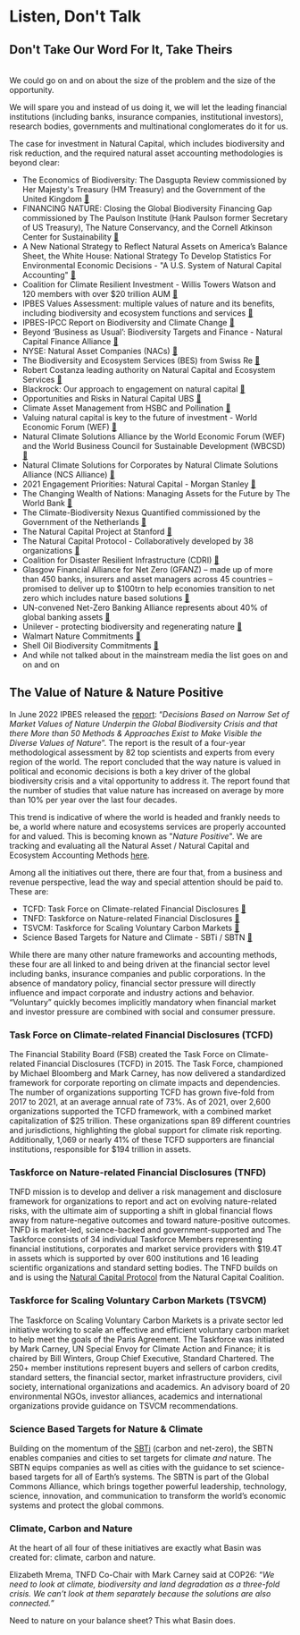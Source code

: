 # Listen, Don't Talk

## Don't Take Our Word For It, Take Theirs

\
We could go on and on about the size of the problem and the size of the opportunity.&#x20;

We will spare you and instead of us doing it, we will let the leading financial institutions (including banks, insurance companies, institutional investors), research bodies, governments and multinational conglomerates do it for us.&#x20;

The case for investment in Natural Capital, which includes biodiversity and risk reduction, and the required natural asset accounting methodologies is beyond clear:

* The Economics of Biodiversity: The Dasgupta Review commissioned by Her Majesty's Treasury (HM Treasury) and the Government of the United Kingdom [🔗](https://www.gov.uk/government/publications/final-report-the-economics-of-biodiversity-the-dasgupta-review)
* FINANCING NATURE: Closing the Global Biodiversity Financing Gap commissioned by The Paulson Institute (Hank Paulson former Secretary of US Treasury), The Nature Conservancy, and the Cornell Atkinson Center for Sustainability [🔗](https://www.paulsoninstitute.org/conservation/financing-nature-report/)
* A New National Strategy to Reflect Natural Assets on America’s Balance Sheet, the White House:  National Strategy To Develop Statistics For Environmental Economic Decisions - "A U.S. System of Natural Capital Accounting" [🔗](https://www.whitehouse.gov/omb/briefing-room/2022/08/18/a-new-national-strategy-to-reflect-natural-assets-on-americas-balance-sheet/)
* Coalition for Climate Resilient Investment - Willis Towers Watson and 120 members with over $20 trillion AUM [🔗](https://resilientinvestment.org/)
* IPBES Values Assessment: multiple values of nature and its benefits, including biodiversity and ecosystem functions and services  [🔗](https://ipbes.net/the-values-assessment)
* IPBES-IPCC Report on Biodiversity and Climate Change [🔗](https://ipbes.net/sites/default/files/2021-06/20210609\_workshop\_report\_embargo\_3pm\_CEST\_10\_june\_0.pdf)
* Beyond ‘Business as Usual’: Biodiversity Targets and Finance - Natural Capital Finance Alliance  [🔗](https://naturalcapital.finance/wp-content/uploads/2020/06/Beyond-Business-As-Usual-Full-Report.pdf)
* NYSE: Natural Asset Companies (NACs) [🔗](https://www.nyse.com/introducing-natural-asset-companies)
* The Biodiversity and Ecosystem Services (BES) from Swiss Re [🔗 ](https://www.swissre.com/media/press-release/nr-20200923-biodiversity-and-ecosystems-services.html)
* Robert Costanza leading authority on Natural Capital and Ecosystem Services  [🔗](https://www.robertcostanza.com/)
* Blackrock: Our approach to engagement on natural capital [🔗](https://www.blackrock.com/corporate/literature/publication/blk-commentary-engagement-on-natural-capital.pdf)
* Opportunities and Risks in Natural Capital UBS  [🔗](http://ubs.com/global/en/sustainability-impact/2022/sustainability-impact-natural-capital.html?campID=SEM-G\_US\_SOCIETY2022\_EN-US-ENG-GOOGLE-TOPIC5NATURALCAPITAL-NATURALCAPITAL-EXACT\&ef\_id=CjwKCAjwgaeYBhBAEiwAvMgp2ilf76NT7jbMAQIVtumkGK9yiwZTUJKvfMEZM9W\_wnNvc-QZt1ytIRoC8kcQAvD\_BwE:G:s\&s\_kwcid=AL!430!3!610408352154!e!!g!!natural%20capital!17673004271!141803243191)
* Climate Asset Management from HSBC and Pollination [🔗 ](https://www.newprivatemarkets.com/hsbc-and-pollinations-natural-capital-jv-whats-the-latest/)
* Valuing natural capital is key to the future of investment - World Economic Forum (WEF) [🔗 ](https://www.weforum.org/agenda/2021/08/natural-capital-key-future-investment/)
* Natural Climate Solutions Alliance by the World Economic Forum (WEF) and the World Business Council for Sustainable Development (WBCSD)  [🔗](https://www.wbcsd.org/Programs/Climate-and-Energy/Climate/Natural-Climate-Solutions/The-Natural-Climate-Solutions-Alliance)
* Natural Climate Solutions for Corporates by Natural Climate Solutions Alliance (NCS Alliance)  [🔗](https://www.weforum.org/natural-climate-solutions-alliance/reports)
* 2021 Engagement Priorities: Natural Capital - Morgan Stanley  [🔗](https://www.morganstanley.com/im/publication/insights/articles/article\_esgprogressandoutlook2021report\_us.pdf)
* The Changing Wealth of Nations: Managing Assets for the Future by The World Bank  [🔗](https://openknowledge.worldbank.org/handle/10986/36400)
* The Climate-Biodiversity Nexus Quantified commissioned by the Government of the Netherlands [🔗](https://www.government.nl/documents/publications/2022/06/13/the-climate-biodiversity-nexus---quantified-in-four-investment-cases)
* The Natural Capital Project at Stanford  [🔗](https://naturalcapitalproject.stanford.edu/)
* The Natural Capital Protocol - Collaboratively developed by 38 organizations [🔗](https://capitalscoalition.org/capitals-approach/natural-capital-protocol/?fwp\_filter\_tabs=training\_material)
* Coalition for Disaster Resilient Infrastructure (CDRI) [🔗](https://www.cdri.world/cdri-overview)
* Glasgow Financial Alliance for Net Zero (GFANZ) – made up of more than 450 banks, insurers and asset managers across 45 countries – promised to deliver up to $100trn to help economies transition to net zero which includes nature based solutions  [🔗](https://www.gfanzero.com/)
* UN-convened Net-Zero Banking Alliance represents about 40% of global banking assets [🔗 ](https://www.unepfi.org/net-zero-banking/)
* Unilever - protecting biodiversity and regenerating nature [🔗](https://www.unilever.com/planet-and-society/protect-and-regenerate-nature/protecting-biodiversity-and-regenerating-nature/)&#x20;
* Walmart Nature Commitments [🔗](https://www.walmartsustainabilityhub.com/nature-commitments)
* Shell Oil Biodiversity Commitments [🔗 ](https://www.shell.com/sustainability/environment/biodiversity.html)
* And while not talked about in the mainstream media the list goes on and on and on

## &#x20;The Value of Nature & Nature Positive

In June 2022 IPBES released the [report](https://ipbes.net/the-values-assessment): “_Decisions Based on Narrow Set of Market Values of Nature Underpin the Global Biodiversity Crisis and that there More than 50 Methods & Approaches Exist to Make Visible the Diverse Values of Nature_”.  The report is the result of a four-year methodological assessment by 82 top scientists and experts from every region of the world.  The report concluded that the way nature is valued in political and economic decisions is both a key driver of the global biodiversity crisis and a vital opportunity to address it.  The report found that the number of studies that value nature has increased on average by more than 10% per year over the last four decades. &#x20;

This trend is indicative of where the world is headed and frankly needs to be, a world where nature and ecosystems services are properly accounted for and valued.  This is becoming known as "_Nature Positive_".  We are tracking and evaluating all the Natural Asset / Natural Capital and Ecosystem Accounting Methods [here](https://basin.notion.site/9514a097f0a94bd89bd3d9987bfa1680?v=2ba1bdac7eac4d1bb442824eb5dc75f1).

Among all the initiatives out there, there are four that, from a business and revenue perspective, lead the way and special attention should be paid to. These are:

* TCFD: Task Force on Climate-related Financial Disclosures [🔗 ](https://www.fsb-tcfd.org/)
* TNFD: Taskforce on Nature-related Financial Disclosures [🔗](https://tnfd.global/)
* TSVCM: Taskforce for Scaling Voluntary Carbon Markets [🔗](https://www.iif.com/tsvcm)
* Science Based Targets for Nature and Climate - SBTi / SBTN [🔗](https://sciencebasedtargetsnetwork.org/how-it-works/what-are-sbts/)

While there are many other nature frameworks and accounting methods, these four are all linked to and being driven at the financial sector level including banks, insurance companies and public corporations.  In the absence of mandatory policy, financial sector pressure will directly influence and impact corporate and industry actions and behavior.  “Voluntary” quickly becomes implicitly mandatory when financial market and investor pressure are combined with social and consumer pressure.

### Task Force on Climate-related Financial Disclosures (TCFD)

The Financial Stability Board (FSB) created the Task Force on Climate-related Financial Disclosures (TCFD) in 2015. The Task Force, championed by Michael Bloomberg and Mark Carney, has now delivered a standardized framework for corporate reporting on climate impacts and dependencies. The number of organizations supporting TCFD has grown five-fold from 2017 to 2021, at an average annual rate of 73%. As of 2021, over 2,600 organizations supported the TCFD framework, with a combined market capitalization of $25 trillion.  These organizations span 89 different countries and jurisdictions, highlighting the global support for climate risk reporting.  Additionally, 1,069 or nearly 41% of these TCFD supporters are financial institutions, responsible for $194 trillion in assets.

### Taskforce on Nature-related Financial Disclosures (TNFD)

TNFD mission is to develop and deliver a risk management and disclosure framework for organizations to report and act on evolving nature-related risks, with the ultimate aim of supporting a shift in global financial flows away from nature-negative outcomes and toward nature-positive outcomes.  TNFD is market-led, science-backed and government-supported and The Taskforce consists of 34 individual Taskforce Members representing financial institutions, corporates and market service providers with $19.4T in assets which is supported by over 600 institutions and 16 leading scientific organizations and standard setting bodies.  The TNFD builds on and is using the [Natural Capital Protocol](https://capitalscoalition.org/capitals-approach/natural-capital-protocol/?fwp\_filter\_tabs=guide\_supplement) from the Natural Capital Coalition.

### Taskforce for Scaling Voluntary Carbon Markets (TSVCM)

The Taskforce on Scaling Voluntary Carbon Markets is a private sector led initiative working to scale an effective and efficient voluntary carbon market to help meet the goals of the Paris Agreement.  The Taskforce was initiated by Mark Carney, UN Special Envoy for Climate Action and Finance; it is chaired by Bill Winters, Group Chief Executive, Standard Chartered.  The 250+ member institutions represent buyers and sellers of carbon credits, standard setters, the financial sector, market infrastructure providers, civil society, international organizations and academics. An advisory board of 20 environmental NGOs, investor alliances, academics and international organizations provide guidance on TSVCM recommendations.

### Science Based Targets for Nature & Climate

Building on the momentum of the [SBTi](https://sciencebasedtargets.org/) (carbon and net-zero), the SBTN enables companies and cities to set targets for climate _and_ nature.  The SBTN equips companies as well as cities with the guidance to set science-based targets for all of Earth’s systems. The SBTN is part of the Global Commons Alliance, which brings together powerful leadership, technology, science, innovation, and communication to transform the world’s economic systems and protect the global commons.

### Climate, Carbon and Nature

At the heart of all four of these initiatives are exactly what Basin was created for: climate, carbon and nature.

Elizabeth Mrema, TNFD Co-Chair with Mark Carney said at COP26: “_We need to look at climate, biodiversity and land degradation as a three-fold crisis. We can’t look at them separately because the solutions are also connected._” &#x20;

Need to nature on your balance sheet?  This what Basin does.
